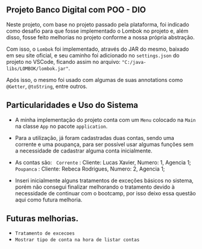 ## Projeto Banco Digital com POO - DIO

Neste projeto, com base no projeto passado pela plataforma, foi indicado como desafio para que fosse implementado o Lombok no projeto e, além disso, fosse feito melhorias no projeto conforme a nossa própria abstração.

Com isso, o `Lombok` foi implementado, através do JAR do mesmo, baixado em seu site oficial, e seu caminho foi adicionado no `settings.json` do projeto no VSCode, ficando assim no arquivo: `"C:/java-libs/LOMBOK/lombok.jar"`.

Após isso, o mesmo foi usado com algumas de suas annotations como `@Getter`, `@toString`, entre outros.

## Particularidades e Uso do Sistema

- A minha implementação do projeto conta com um `Menu` colocado na `Main` na classe `App` no pacote `application`.
- Para a utilização, já foram cadastradas duas contas, sendo uma corrente e uma poupança, para ser possível usar algumas funções sem a necessidade de cadastrar alguma conta inicialmente.
- As contas são:
    `Corrente` : Cliente: Lucas Xavier, Numero: 1, Agencia 1;
    `Poupanca` : Cliente: Rebeca Rodrigues, Numero: 2, Agencia 1;

- Inseri inicialmente alguns tratamentos de exceções básicos no sistema, porém não consegui finalizar melhorando o tratamento devido à necessidade de continuar com o bootcamp, por isso deixo essa questão aqui como futura melhoria.

## Futuras melhorias.

- `Tratamento de excecoes`
- `Mostrar tipo de conta na hora de listar contas`

